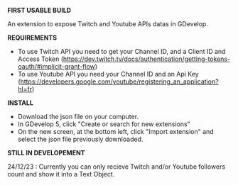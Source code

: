 **FIRST USABLE BUILD**

An extension to expose Twitch and Youtube APIs datas in GDevelop.

**REQUIREMENTS**
* To use Twitch API you need to get your Channel ID, and a Client ID and Access Token (https://dev.twitch.tv/docs/authentication/getting-tokens-oauth/#implicit-grant-flow)
* To use Youtube API you need your Channel ID and an Api Key (https://developers.google.com/youtube/registering_an_application?hl=fr)

**INSTALL**

* Download the json file on your computer.
* In GDevelop 5, click "Create or search for new extensions"
* On the new screen, at the bottom left, click "Import extension" and select the json file previously downloaded.

**STILL IN DEVELOPEMENT**

24/12/23 :
Currently you can only recieve Twitch and/or Youtube followers count and show it into a Text Object.
